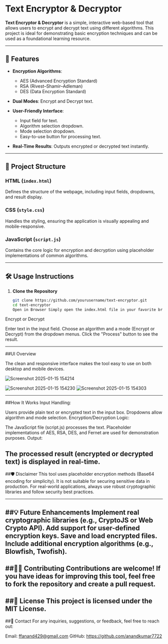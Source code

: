 # Text Encryptor & Decryptor

**Text Encryptor & Decryptor** is a simple, interactive web-based tool that allows users to encrypt and decrypt text using different algorithms. This project is ideal for demonstrating basic encryption techniques and can be used as a foundational learning resource.

---

## 🚀 Features

- **Encryption Algorithms**: 
  - AES (Advanced Encryption Standard)
  - RSA (Rivest–Shamir–Adleman)
  - DES (Data Encryption Standard)
  
- **Dual Modes**: Encrypt and Decrypt text.
- **User-Friendly Interface**: 
  - Input field for text.
  - Algorithm selection dropdown.
  - Mode selection dropdown.
  - Easy-to-use button for processing text.
- **Real-Time Results**: Outputs encrypted or decrypted text instantly.

---

## 📂 Project Structure

### HTML (`index.html`)
Defines the structure of the webpage, including input fields, dropdowns, and result display.

### CSS (`style.css`)
Handles the styling, ensuring the application is visually appealing and mobile-responsive.

### JavaScript (`script.js`)
Contains the core logic for encryption and decryption using placeholder implementations of common algorithms.

---

## 🛠️ Usage Instructions

1. **Clone the Repository**
   ```bash
   git clone https://github.com/yourusername/text-encryptor.git
   cd text-encryptor
   Open in Browser Simply open the index.html file in your favorite browser.

Encrypt or Decrypt

Enter text in the input field.
Choose an algorithm and a mode (Encrypt or Decrypt) from the dropdown menus.
Click the "Process" button to see the result.

---

##UI Overview

The clean and responsive interface makes the tool easy to use on both desktop and mobile devices.

![Screenshot 2025-01-15 154214](https://github.com/user-attachments/assets/6479f78d-1127-45bb-a18d-d746417b12ee)

![Screenshot 2025-01-15 154230](https://github.com/user-attachments/assets/ede42b84-2511-4c64-b43a-31469db1fd96)
![Screenshot 2025-01-15 154303](https://github.com/user-attachments/assets/4b846c02-7440-4221-a1f8-f08f32f31576)

---

##How It Works
Input Handling:

Users provide plain text or encrypted text in the input box.
Dropdowns allow algorithm and mode selection.
Encryption/Decryption Logic:

The JavaScript file (script.js) processes the text.
Placeholder implementations of AES, RSA, DES, and Fernet are used for demonstration purposes.
Output:

The processed result (encrypted or decrypted text) is displayed in real-time.
---

##🛡️ Disclaimer
This tool uses placeholder encryption methods (Base64 encoding for simplicity). It is not suitable for securing sensitive data in production. For real-world applications, always use robust cryptographic libraries and follow security best practices.

---

##💡 Future Enhancements
Implement real cryptographic libraries (e.g., CryptoJS or Web Crypto API).
Add support for user-defined encryption keys.
Save and load encrypted files.
Include additional encryption algorithms (e.g., Blowfish, Twofish).
---

##👩‍💻 Contributing
Contributions are welcome! If you have ideas for improving this tool, feel free to fork the repository and create a pull request.
---

##📜 License
This project is licensed under the MIT License.
---

##📧 Contact
For any inquiries, suggestions, or feedback, feel free to reach out:

Email: ffanand429@gmail.com
GitHub: https://github.com/anandkumar7722
